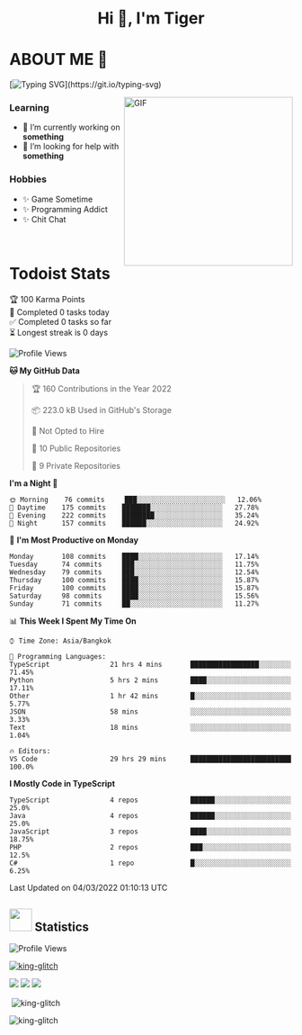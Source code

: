 <h1 align="center">Hi 👋, I'm Tiger</h1>




# ABOUT ME 💬

[![Typing SVG](https://readme-typing-svg.herokuapp.com?color=22F771&vCenter=true&lines=A+perssionate+developer+from+nowhere.)](https://git.io/typing-svg)

<img hight="200px" width="300px" alt="GIF" align="right" src="https://media.giphy.com/media/LmNwrBhejkK9EFP504/giphy.gif">

### Learning
- 🔭 I’m currently working on **something**
- 🤝 I’m looking for help with **something**

### Hobbies
- ✨ Game Sometime
- ✨ Programming Addict
- ✨ Chit Chat

</br>


# Todoist Stats

<!-- TODO-IST:START -->
🏆  100 Karma Points           
🌸  Completed 0 tasks today           
✅  Completed 0 tasks so far           
⏳  Longest streak is 0 days
<!-- TODO-IST:END -->

<!--START_SECTION:waka-->
![Profile Views](http://img.shields.io/badge/Profile%20Views-1-blue)

**🐱 My GitHub Data** 

> 🏆 160 Contributions in the Year 2022
 > 
> 📦 223.0 kB Used in GitHub's Storage 
 > 
> 🚫 Not Opted to Hire
 > 
> 📜 10 Public Repositories 
 > 
> 🔑 9 Private Repositories  
 > 
**I'm a Night 🦉** 

```text
🌞 Morning    76 commits     ███░░░░░░░░░░░░░░░░░░░░░░   12.06% 
🌆 Daytime    175 commits    ███████░░░░░░░░░░░░░░░░░░   27.78% 
🌃 Evening    222 commits    ████████░░░░░░░░░░░░░░░░░   35.24% 
🌙 Night      157 commits    ██████░░░░░░░░░░░░░░░░░░░   24.92%

```
📅 **I'm Most Productive on Monday** 

```text
Monday       108 commits    ████░░░░░░░░░░░░░░░░░░░░░   17.14% 
Tuesday      74 commits     ███░░░░░░░░░░░░░░░░░░░░░░   11.75% 
Wednesday    79 commits     ███░░░░░░░░░░░░░░░░░░░░░░   12.54% 
Thursday     100 commits    ████░░░░░░░░░░░░░░░░░░░░░   15.87% 
Friday       100 commits    ████░░░░░░░░░░░░░░░░░░░░░   15.87% 
Saturday     98 commits     ████░░░░░░░░░░░░░░░░░░░░░   15.56% 
Sunday       71 commits     ██░░░░░░░░░░░░░░░░░░░░░░░   11.27%

```


📊 **This Week I Spent My Time On** 

```text
⌚︎ Time Zone: Asia/Bangkok

💬 Programming Languages: 
TypeScript               21 hrs 4 mins       █████████████████░░░░░░░░   71.45% 
Python                   5 hrs 2 mins        ████░░░░░░░░░░░░░░░░░░░░░   17.11% 
Other                    1 hr 42 mins        █░░░░░░░░░░░░░░░░░░░░░░░░   5.77% 
JSON                     58 mins             ░░░░░░░░░░░░░░░░░░░░░░░░░   3.33% 
Text                     18 mins             ░░░░░░░░░░░░░░░░░░░░░░░░░   1.04%

🔥 Editors: 
VS Code                  29 hrs 29 mins      █████████████████████████   100.0%

```

**I Mostly Code in TypeScript** 

```text
TypeScript               4 repos             ██████░░░░░░░░░░░░░░░░░░░   25.0% 
Java                     4 repos             ██████░░░░░░░░░░░░░░░░░░░   25.0% 
JavaScript               3 repos             ████░░░░░░░░░░░░░░░░░░░░░   18.75% 
PHP                      2 repos             ███░░░░░░░░░░░░░░░░░░░░░░   12.5% 
C#                       1 repo              █░░░░░░░░░░░░░░░░░░░░░░░░   6.25%

```



 Last Updated on 04/03/2022 01:10:13 UTC
<!--END_SECTION:waka-->

## <img height="40" src="https://raw.githubusercontent.com/innng/innng/master/assets/kyubey.gif"/> Statistics

![Profile Views](https://komarev.com/ghpvc/?username=king-glitch)  

<p align="left"> 
 <a href="https://github.com/ryo-ma/github-profile-trophy">
  <img src="https://github-profile-trophy.vercel.app/?username=king-glitch&theme=dracula" alt="king-glitch" />
 </a> </p>

![](https://github-profile-summary-cards.vercel.app/api/cards/profile-details?username=king-glitch&theme=dracula)
![](https://github-profile-summary-cards.vercel.app/api/cards/stats?username=king-glitch&theme=dracula) 
![](https://github-profile-summary-cards.vercel.app/api/cards/productive-time?username=king-glitch&theme=dracula)


<p>&nbsp;<img align="center" src="https://github-readme-stats.vercel.app/api?username=king-glitch&theme=dracula" alt="king-glitch" /></p>

<p><img align="center" src="https://github-readme-streak-stats.herokuapp.com/?user=king-glitch&theme=dracula" alt="king-glitch" /></p>
